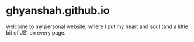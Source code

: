 # ghyanshah.github.io
welcome to my personal website, where I put my heart and soul (and a little bit of JS) on every page.
